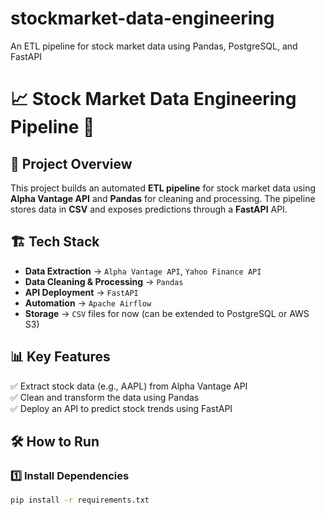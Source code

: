 # stockmarket-data-engineering
An ETL pipeline for stock market data using Pandas, PostgreSQL, and FastAPI
# 📈 Stock Market Data Engineering Pipeline 🚀

## 🔹 Project Overview
This project builds an automated **ETL pipeline** for stock market data using **Alpha Vantage API** and **Pandas** for cleaning and processing. The pipeline stores data in **CSV** and exposes predictions through a **FastAPI** API.

## 🏗 Tech Stack
- **Data Extraction** → `Alpha Vantage API`, `Yahoo Finance API`
- **Data Cleaning & Processing** → `Pandas`
- **API Deployment** → `FastAPI`
- **Automation** → `Apache Airflow`
- **Storage** → `CSV` files for now (can be extended to PostgreSQL or AWS S3)

## 📊 Key Features
✅ Extract stock data (e.g., AAPL) from Alpha Vantage API  
✅ Clean and transform the data using Pandas  
✅ Deploy an API to predict stock trends using FastAPI

## 🛠 How to Run
### 1️⃣ Install Dependencies  
```bash
pip install -r requirements.txt
